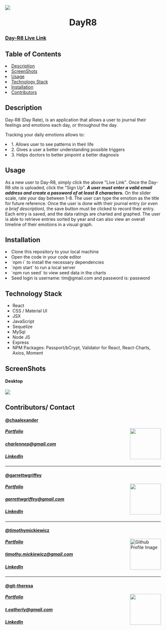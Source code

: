 <img align="left" src= "https://img.shields.io/badge/License-MIT-green">

<h1 align= "center">DayR8</h1> 

<h3><a href= "https://dayr8.herokuapp.com/">Day-R8 Live Link</a></h3>  

## **Table of Contents**
<li><a href="#description">Description</a></li>  
<li><a href="#screen">ScreenShots</a></li> 
<li><a href="#usage">Usage</a></li> 

<li><a href="#tech">Technology Stack</a></li> 
<li><a href="#installation">Installation</a></li> 
<!-- <li><a href="#test">Test</a></li> -->

<li><a href="#contributors">Contributors</a></li>


<h2 id="description"> Description </h2>
<p>Day-R8 (Day Rate), is an application that allows a user to journal their feelings and emotions each day, or throughout the day.</p>
<p>Tracking your daily emotions allows to:</p>
<li>1. Allows user to see patterns in their life</li>
<li>2. Gives a user a better understanding possible triggers</li>
<li>3. Helps doctors to better pinpoint a better diagnosis</li>



## **Usage**  
As a new user to Day-R8, simply click the above "Live Link". Once the Day-R8 site is uploaded, click the "Sign Up".
**_A user must enter a valid email address and create a password of at least 8 characters._**
 On the slider scale, rate your day between 1-8. The user can type the emotion as the title for future reference. 
 Once the user is done with their journal entry _(or even a brief description)_, the save button must be clicked to record their entry.
 Each entry is saved, and the data ratings are charted and graphed. 
 The user is able to retrieve entries sorted by year and can also view an overall timeline of their emotions in a visual graph.

<h2 id="installation"> Installation </h2>
<li>Clone this repository to your local machine</li>
<li>Open the code in your code editor</li>
<li>`npm i` to install the necessary dependencies</li>
<li>`npm start` to run a local server</li>
<li>`npm run seed` to view seed data in the charts</li>
<li>Seed login is username: tim@gmail.com and password is: password</li>

<h2 id="tech"> Technology Stack </h2>          
<ul>
<li>React</li>
<li>CSS / Material UI </li>
<li>JSX</li>
<li>JavaScript</li>
<li>Sequelize</li>
<li>MySql</li>
<li>Node JS</li>
<li>Express</li>
<li>NPM Packages: Passport/bCrypt, Validator for React, React-Charts, Axios, Moment </li>
</ul>          

<h2 id="screen"> ScreenShots </h2>
<h4> Desktop </h4>
<img src= "client/public/media/user.mail.png" >

<!-- <img src= ""> -->
<!-- <img src= ""> -->
<!-- <img src= "" > -->
<!-- <h4> Mobile </h4> -->
<!-- <img width="200" height="350" src= ""> -->
<!-- <img width="200" height="350" src= ""> -->
<!-- <img width="200" height="350" src= ""> -->
<!-- <img width="200" height="350" src= ""> -->
<!-- <img width="200" height="350" src= ""> -->
<!-- <h2 id="test"> Test </h2> -->
<!-- <img width="600" height="350" src= "p" > -->

<h2 id="contributors"> Contributors/ Contact</h2>
<h4><a href= "https://github.com/chaalexander">@chaalexander</a></h4>
<img align="right" width="100" height="100" src="https://avatars1.githubusercontent.com/u/59755481?v=4">
<h5><a href= "https://chaalexander.github.io/">Portfolio</a></h5>  
<h5><a href= "mailto:charlennep@gmail.com">charlennep@gmail.com</a></h5>       
<h5><a href= "https://www.linkedin.com/in/cha-alexander">LinkedIn</a></h5>
<hr>

<h4><a href= "https://github.com/garrettwgriffey">@garrettwgriffey</a></h4>
<img align="right" width="100" height="100" src="https://avatars3.githubusercontent.com/u/59263270?s=460&u=7da066a2bf0257c5c5cc01e104c1ac1b76ed93b6&v=4">
<h5><a href= "https://garrettwgriffey.github.io/">Portfolio</a></h5>  
<h5><a href= "mailto:garrettwgriffey@gmail.com">garrettwgriffey@gmail.com</a></h5>       
<h5><a href= "https://www.linkedin.com/in/garrettwgriffey/">LinkedIn</a></h5>
<hr>

<h4><a href= "https://github.com/timothymickiewicz">@timothymickiewicz</a></h4>
<img align="right" width="100" height="100" src="https://avatars3.githubusercontent.com/u/58575568?s=460&u=e0c95a7868c9b618cec0181a153e0e5f25cd2d25&v=4" alt="Github Profile Image">
<h5><a href= "https://timothymickiewicz.github.io/">Portfolio</a></h5>  
<h5><a href= "mailto:timothy.mickiewicz@gmail.com">timothy.mickiewicz@gmail.com</a></h5>       
<h5><a href= "https://www.linkedin.com/in/timothymickiewicz1995/">LinkedIn</a></h5>
<hr>

<h4><a href= "https://github.com/git-theresa">@git-theresa</a></h4>
<img align="right" width="100" height="100" src="https://avatars2.githubusercontent.com/u/57425164?v=4">
<h5><a href= "https://git-theresa.github.io/Portfolio/">Portfolio</a></h5>  
<h5><a href= "mailto:t.eatherly@gmail.com">t.eatherly@gmail.com</a></h5>       
<h5><a href= "https://www.linkedin.com/in/theresa-eatherly-4362b14a/">LinkedIn</a></h5>
